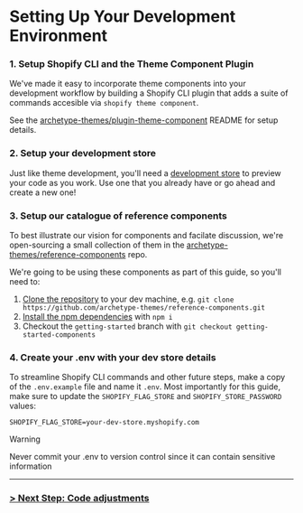 # Setting Up Your Development Environment

### 1. Setup Shopify CLI and the Theme Component Plugin

We've made it easy to incorporate theme components into your development workflow by building a Shopify CLI plugin that adds a suite of commands accesible via `shopify theme component`.

See the [archetype-themes/plugin-theme-component](https://github.com/archetype-themes/plugin-theme-component) README for setup details.

### 2. Setup your development store

Just like theme development, you'll need a [development store](https://shopify.dev/docs/apps/tools/development-stores) to preview your code as you work. Use one that you already have or go ahead and create a new one!

### 3. Setup our catalogue of reference components

To best illustrate our vision for components and facilate discussion, we're open-sourcing a small collection of them in the [archetype-themes/reference-components](https://github.com/archetype-themes/reference-components) repo.

We're going to be using these components as part of this guide, so you'll need to:

1. [Clone the repository](https://docs.github.com/en/repositories/creating-and-managing-repositories/cloning-a-repository) to your dev machine, e.g. `git clone https://github.com/archetype-themes/reference-components.git`
2. [Install the npm dependencies](https://docs.npmjs.com/cli/v10/commands/npm-install) with `npm i`
3. Checkout the `getting-started` branch with `git checkout getting-started-components`

### 4. Create your .env with your dev store details

To streamline Shopify CLI commands and other future steps, make a copy of the `.env.example` file and name it `.env`. Most importantly for this guide, make sure to update the `SHOPIFY_FLAG_STORE` and `SHOPIFY_STORE_PASSWORD` values:

```
SHOPIFY_FLAG_STORE=your-dev-store.myshopify.com
```

>[!WARNING]
> Never commit your .env to version control since it can contain sensitive information

---

### [> Next Step: Code adjustments](https://github.com/archetype-themes/devkit/blob/main/1.%20Getting%20Started/Developing%20components/d.%20Code%20adjustments.md)
